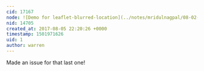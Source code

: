 ```yaml
---
cid: 17167
node: ![Demo for leaflet-blurred-location](../notes/mridulnagpal/08-02-2017/demo-for-leaflet-blurred-location)
nid: 14705
created_at: 2017-08-05 22:20:26 +0000
timestamp: 1501971626
uid: 1
author: warren
---
```


Made an issue for that last one!